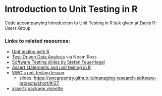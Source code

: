 # Introduction to Unit Testing in R

Code accompanying Introduction to Unit Testing in R talk given at Davis R-Users Group

### Links to related resources:

 - [Unit testing with R](https://www.r-bloggers.com/unit-testing-with-r/)
 - [Test-Driven Data Analysis](http://www.tdda.info/) via Noam Ross
 - [Software Testing slides by Stefan Feuerriegel](http://www.is.uni-freiburg.de/ressourcen/algorithm-design-and-software-engineering-oeffentlicher-zugriff/11_softwaretesting.pdf)
 - [Assert statements and unit testing in R](https://www.youtube.com/watch?v=S1xYrEpEoJs)
 - [SWC's unit testing lesson](http://nicercode.github.io/2014-02-13-UNSW/lessons/45-testing/)
   * slides: https://swcarpentry.github.io/managing-research-software-projects/short/#/27
 - [assertr package vignette](https://cran.r-project.org/web/packages/assertr/vignettes/assertr.html)
 
 
